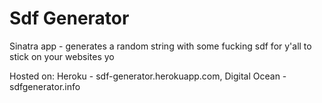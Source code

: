 # Sdf Generator

Sinatra app - generates a random string with some fucking sdf for y'all to stick on your websites yo

Hosted on: Heroku - sdf-generator.herokuapp.com, Digital Ocean - sdfgenerator.info